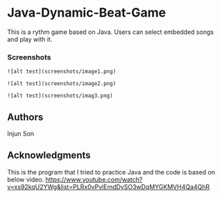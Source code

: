 # Java-Dynamic-Beat-Game

This is a rythm game based on Java. Users can select embedded songs and play with it. 


### Screenshots


```
![alt test](screenshots/image1.png)
```
```
![alt test](screenshots/image2.png)
```
```
![alt test](screenshots/imag3.png)
```

## Authors
Injun Son


## Acknowledgments
This is the program that I tried to practice Java and the code is based on below video.
https://www.youtube.com/watch?v=xs92kqU2YWg&list=PLRx0vPvlEmdDySO3wDqMYGKMVH4Qa4QhR
